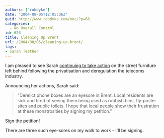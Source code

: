 ```yaml
---
authors: ["robdyke"]
date: "2004-08-05T12:05:36Z"
guid: http://www.robdyke.com/noc/?p=68
categories:
  - No Overall Control
id: 626
title: Cleaning Up Brent
url: /2004/08/05/cleaning-up-brent/
tags:
- Sarah Teather
---
```

I am pleased to see Sarah [continuing to take action](http://www.brentlibdems.org.uk/news/147.html) on the street furniture left behind following the privatisation and deregulation the telecoms industry.

Announcing her actions, Sarah said:

> "Derelict phone boxes are an eyesore in Brent. Local residents are sick and tired of seeing them being used as rubbish bins, fly-poster sites and public toilets. I hope that local people show their frustration at these monstrosities by signing my petition."

Sign the petition!

There are three such eye-sores on my walk to work - I'll be signing.